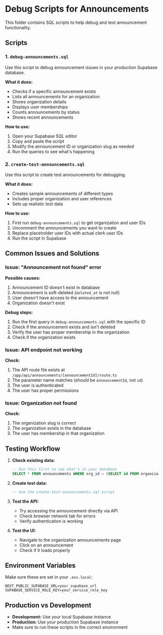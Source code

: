 # Debug Scripts for Announcements

This folder contains SQL scripts to help debug and test announcement functionality.

## Scripts

### 1. `debug-announcements.sql`
Use this script to debug announcement issues in your production Supabase database.

**What it does:**
- Checks if a specific announcement exists
- Lists all announcements for an organization
- Shows organization details
- Displays user memberships
- Counts announcements by status
- Shows recent announcements

**How to use:**
1. Open your Supabase SQL editor
2. Copy and paste the script
3. Modify the announcement ID or organization slug as needed
4. Run the queries to see what's happening

### 2. `create-test-announcements.sql`
Use this script to create test announcements for debugging.

**What it does:**
- Creates sample announcements of different types
- Includes proper organization and user references
- Sets up realistic test data

**How to use:**
1. First run `debug-announcements.sql` to get organization and user IDs
2. Uncomment the announcements you want to create
3. Replace placeholder user IDs with actual clerk user IDs
4. Run the script in Supabase

## Common Issues and Solutions

### Issue: "Announcement not found" error
**Possible causes:**
1. Announcement ID doesn't exist in database
2. Announcement is soft-deleted (`deleted_at` is not null)
3. User doesn't have access to the announcement
4. Organization doesn't exist

**Debug steps:**
1. Run the first query in `debug-announcements.sql` with the specific ID
2. Check if the announcement exists and isn't deleted
3. Verify the user has proper membership in the organization
4. Check if the organization exists

### Issue: API endpoint not working
**Check:**
1. The API route file exists at `/app/api/announcements/[announcementId]/route.ts`
2. The parameter name matches (should be `announcementId`, not `id`)
3. The user is authenticated
4. The user has proper permissions

### Issue: Organization not found
**Check:**
1. The organization slug is correct
2. The organization exists in the database
3. The user has membership in that organization

## Testing Workflow

1. **Check existing data:**
   ```sql
   -- Run this first to see what's in your database
   SELECT * FROM announcements WHERE org_id = (SELECT id FROM organizations WHERE slug = 'bakehouse');
   ```

2. **Create test data:**
   ```sql
   -- Use the create-test-announcements.sql script
   ```

3. **Test the API:**
   - Try accessing the announcement directly via API
   - Check browser network tab for errors
   - Verify authentication is working

4. **Test the UI:**
   - Navigate to the organization announcements page
   - Click on an announcement
   - Check if it loads properly

## Environment Variables

Make sure these are set in your `.env.local`:
```
NEXT_PUBLIC_SUPABASE_URL=your_supabase_url
SUPABASE_SERVICE_ROLE_KEY=your_service_role_key
```

## Production vs Development

- **Development:** Use your local Supabase instance
- **Production:** Use your production Supabase instance
- Make sure to run these scripts in the correct environment
